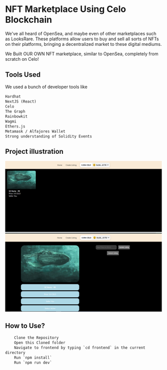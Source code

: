 # NFT Marketplace Using Celo Blockchain

We've all heard of OpenSea, and maybe even of other marketplaces such as LooksRare. These platforms allow users to buy and sell all sorts of NFTs on their platforms, bringing a decentralized market to these digital mediums.

We Built OUR OWN NFT marketplace, similar to OpenSea, completely from scratch on Celo!

## Tools Used

We used a bunch of developer tools like 

    Hardhat
    NextJS (React)
    Celo
    The Graph
    Rainbowkit
    Wagmi
    Ethers.js
    Metamask / Alfajores Wallet
    Strong understanding of Solidity Events

## Project illustration

![Project illustration](./celo_nft.PNG "Celo Marketplace")
![Project illustration](./celo_nft2.PNG "Celo Marketplace")


##  How to Use?

        Clone the Repository
        Open this Cloned folder
        Navigate to frontend by typing `cd frontend` in the current directory
        Run `npm install`
        Run `npm run dev`
        
